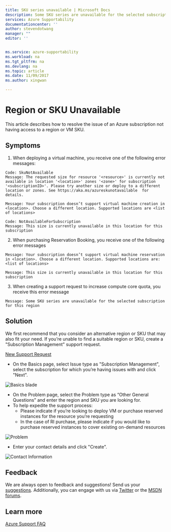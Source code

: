 ```yaml
---
title: SKU series unavailable | Microsoft Docs
description: Some SKU series are unavailable for the selected subscription for this region.
services: Azure Supportability
documentationcenter: ''
author: stevendotwang
manager: ""
editor: ''


ms.service: azure-supportability
ms.workload: na
ms.tgt_pltfrm: na
ms.devlang: na
ms.topic: article
ms.date: 11/09/2017
ms.author: xingwan

---
```

# Region or SKU Unavailable
This article describes how to resolve the issue of an Azure subscription not having access to a region or VM SKU.

## Symptoms

1. When deploying a virtual machine, you receive one of the following error messages:
```
Code: SkuNotAvailable
Message: The requested size for resource '<resource>' is currently not available in location '<location>' zones '<zone>' for subscription '<subscriptionID>'. Please try another size or deploy to a different location or zones. See https://aka.ms/azureskunotavailable  for details.
```

```
Message: Your subscription doesn’t support virtual machine creation in <location>. Choose a different location. Supported locations are <list of locations>
```

```
Code: NotAvailableForSubscription
Message: This size is currently unavailable in this location for this subscription
```

2. When purchasing Reservation Booking, you receive one of the following error messages

```
Message: Your subscription doesn’t support virtual machine reservation in <location>. Choose a different location. Supported locations are: <list of locations>  
```

```
Message: This size is currently unavailable in this location for this subscription
```

3. When creating a support request to increase compute core quota, you receive this error message

```
Message: Some SKU series are unavailable for the selected subscription for this region
```

## Solution
We first recommend that you consider an alternative region or SKU that may also fit your need. If you’re unable to find a suitable region or SKU, create a "Subscription Management" support request.

[New Support Request](https://ms.portal.azure.com/#blade/Microsoft_Azure_Support/HelpAndSupportBlade/newsupportrequest)

- On the Basics page, select Issue type as "Subscription Management", select the subscription for which you’re having issues with and click "Next".

![Basics blade](./media/SKU-series-unavailable/BasicsSubMgmt.png)


-	On the Problem page, select the Problem type as “Other General Questions” and enter the region and SKU you are looking for.
- To help expedite the support process:
  - Please indicate if you’re looking to deploy VM or purchase reserved instances for the resource you’re requesting
  - In the case of RI purchase, please indicate if you would like to purchase reserved instances to cover existing on-demand resources


![Problem](./media/SKU-series-unavailable/ProblemSubMgmt.png)

-	Enter your contact details and click "Create".

![Contact Information](./media/SKU-series-unavailable/ContactInformation.png)

## Feedback
We are always open to feedback and suggestions! Send us your [suggestions](https://feedback.azure.com/forums/266794-support-feedback). Additionally, you can engage with us via [Twitter](https://twitter.com/azuresupport) or the [MSDN forums](https://social.msdn.microsoft.com/Forums/azure).

## Learn more
[Azure Support FAQ](https://azure.microsoft.com/support/faq)

